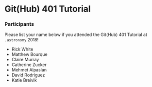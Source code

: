 # Git(Hub) 401 Tutorial

### Participants

Please list your name below if you attended the Git(Hub) 401 Tutorial at `.astronomy` 2018!

- Rick White
- Matthew Bourque
- Claire Murray
- Catherine Zucker
- Mehmet Alpaslan
- David Rodriguez
- Katie Breivik
